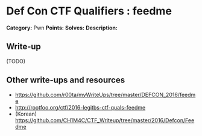 # Def Con CTF Qualifiers : feedme

**Category:** Pwn
**Points:**
**Solves:**
**Description:**



## Write-up

(TODO)

## Other write-ups and resources

* https://github.com/r00ta/myWriteUps/tree/master/DEFCON_2016/feedme
* http://rootfoo.org/ctf/2016-legitbs-ctf-quals-feedme
* (Korean) https://github.com/CH1M4C/CTF_Writeup/tree/master/2016/Defcon/Feedme
